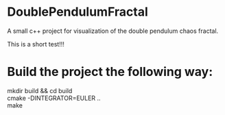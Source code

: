 # DoublePendulumFractal
A small c++ project for visualization of the double pendulum chaos fractal.

This is a short test!!!

# Build the project the following way:

mkdir build && cd build</br>
cmake -DINTEGRATOR=EULER ..</br>
make</br>

